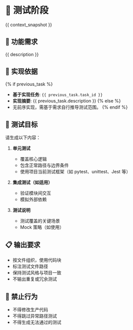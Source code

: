 # 🧪 测试阶段

{{ context_snapshot }}

## 📝 功能需求
{{ description }}

## 📌 实现依据
{% if previous_task %}
- **基于实现任务**: `{{ previous_task.task_id }}`
- **实现摘要**: {{ previous_task.description }}
{% else %}
- 无前序实现，需基于需求自行推导测试范围。
{% endif %}

## 🎯 测试目标
请生成以下内容：

1. **单元测试**  
   - 覆盖核心逻辑
   - 包含正常路径与边界条件
   - 使用项目当前测试框架（如 pytest、unittest、Jest 等）

2. **集成测试（如适用）**  
   - 验证模块间交互
   - 模拟外部依赖

3. **测试说明**  
   - 测试覆盖的关键场景
   - Mock 策略（如使用）

## 📋 输出要求
- 按文件组织，使用代码块
- 标注测试文件路径
- 保持测试风格与项目一致
- 不输出重复或冗余测试

## 🚫 禁止行为
- 不得修改生产代码
- 不得跳过异常路径测试
- 不得生成无法通过的测试

